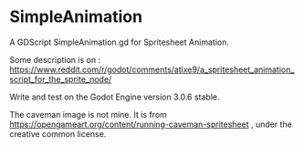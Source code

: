 # SimpleAnimation
A GDScript SimpleAnimation.gd for Spritesheet Animation.

Some description is on :
https://www.reddit.com/r/godot/comments/atixe9/a_spritesheet_animation_script_for_the_sprite_node/


Write and test on the Godot Engine version 3.0.6 stable.


The caveman image is not mine. It is from https://opengameart.org/content/running-caveman-spritesheet , under the creative common license.
